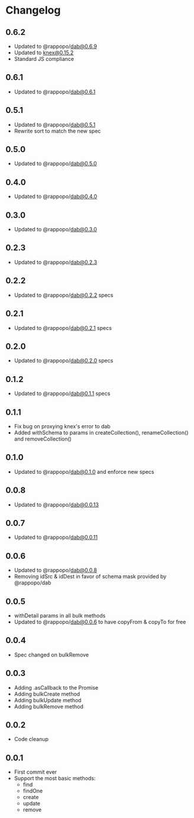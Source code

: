 # Changelog

## 0.6.2

* Updated to @rappopo/dab@0.6.9
* Updated to knex@0.15.2
* Standard JS compliance

## 0.6.1

* Updated to @rappopo/dab@0.6.1

## 0.5.1

* Updated to @rappopo/dab@0.5.1
* Rewrite sort to match the new spec

## 0.5.0

* Updated to @rappopo/dab@0.5.0

## 0.4.0

* Updated to @rappopo/dab@0.4.0

## 0.3.0

* Updated to @rappopo/dab@0.3.0

## 0.2.3

* Updated to @rappopo/dab@0.2.3

## 0.2.2

* Updated to @rappopo/dab@0.2.2 specs

## 0.2.1

* Updated to @rappopo/dab@0.2.1 specs

## 0.2.0

* Updated to @rappopo/dab@0.2.0 specs

## 0.1.2

* Updated to @rappopo/dab@0.1.1 specs

## 0.1.1

* Fix bug on proxying knex's error to dab
* Added withSchema to params in createCollection(), renameCollection() and removeCollection()

## 0.1.0

* Updated to @rappopo/dab@0.1.0 and enforce new specs

## 0.0.8

* Updated to @rappopo/dab@0.0.13

## 0.0.7

* Updated to @rappopo/dab@0.0.11

## 0.0.6

* Updated to @rappopo/dab@0.0.8
* Removing idSrc & idDest in favor of schema mask provided by @rappopo/dab

## 0.0.5

* withDetail params in all bulk methods
* Updated to @rappopo/dab@0.0.6 to have copyFrom & copyTo for free

## 0.0.4

* Spec changed on bulkRemove

## 0.0.3

* Adding .asCallback to the Promise
* Adding bulkCreate method
* Adding bulkUpdate method
* Adding bulkRemove method

## 0.0.2

* Code cleanup

## 0.0.1

* First commit ever
* Support the most basic methods:
  * find
  * findOne
  * create
  * update
  * remove